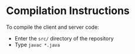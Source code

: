 # Compilation Instructions

To compile the client and server code:
 - Enter the `src/` directory of the repository
 - Type `javac *.java`
 